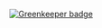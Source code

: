 
[![Greenkeeper badge](https://badges.greenkeeper.io/adamchenwei/babel-playground.svg)](https://greenkeeper.io/)

